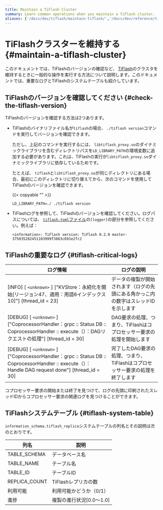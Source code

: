```yaml
---
title: Maintain a TiFlash Cluster
summary: Learn common operations when you maintain a TiFlash cluster.
aliases: ['/docs/dev/tiflash/maintain-tiflash/','/docs/dev/reference/tiflash/maintain/']
---
```


# TiFlashクラスターを維持する {#maintain-a-tiflash-cluster}

このドキュメントでは、TiFlashのバージョンの確認など、 [TiFlash](/tiflash/tiflash-overview.md)のクラスタを維持するときに一般的な操作を実行する方法について説明します。このドキュメントでは、重要なログとTiFlashのシステムテーブルも紹介しています。

## TiFlashのバージョンを確認してください {#check-the-tiflash-version}

TiFlashのバージョンを確認する方法は2つあります。

-   TiFlashのバイナリファイル名が`tiflash`の場合、 `./tiflash version`コマンドを実行してバージョンを確認できます。

    ただし、上記のコマンドを実行するには、 `libtiflash_proxy.so`のダイナミックライブラリを含むディレクトリパスを`LD_LIBRARY_PATH`の環境変数に追加する必要があります。これは、TiFlashの実行が`libtiflash_proxy.so`ダイナミックライブラリに依存しているためです。

    たとえば、 `tiflash`と`libtiflash_proxy.so`が同じディレクトリにある場合、最初にこのディレクトリに切り替えてから、次のコマンドを使用してTiFlashのバージョンを確認できます。

    {{< copyable "" >}}

    ```shell
    LD_LIBRARY_PATH=./ ./tiflash version
    ```

-   TiFlashログを参照して、TiFlashのバージョンを確認してください。ログパスについては、 [`tiflash.toml`ファイル](/tiflash/tiflash-configuration.md#configure-the-tiflashtoml-file)の`[logger]`の部分を参照してください。例えば：

    ```
    <information>: TiFlash version: TiFlash 0.2.0 master-375035282451103999f3863c691e2fc2
    ```

## TiFlashの重要なログ {#tiflash-critical-logs}

| ログ情報                                                                                                                                                   | ログの説明                                       |
| ------------------------------------------------------------------------------------------------------------------------------------------------------ | ------------------------------------------- |
| [INFO] [ `<unknown>` ] [&quot;KVStore：永続化を開始[リージョン47、適用：用語6インデックス10]&quot;] [thread_id = 23]                                                           | データの複製が開始されます（ログの先頭にある角かっこ内の数字はスレッドIDを示します  |
| [DEBUG] [ `<unknown>` ] [&quot;CoprocessorHandler：grpc :: Status DB :: CoprocessorHandler :: execute（）：DAGリクエストの処理&quot;] [thread_id = 30]             | DAG要求の処理、つまり、TiFlashはコプロセッサー要求の処理を開始します     |
| [DEBUG] [ `<unknown>` ] [&quot;CoprocessorHandler：grpc :: Status DB :: CoprocessorHandler :: execute（）：Handle DAG request done&quot;] [thread_id = 30] | 完了したDAG要求の処理、つまり、TiFlashはコプロセッサー要求の処理を終了します |

コプロセッサー要求の開始または終了を見つけて、ログの先頭に印刷されたスレッドIDからコプロセッサー要求の関連ログを見つけることができます。

## TiFlashシステムテーブル {#tiflash-system-table}

`information_schema.tiflash_replica`システムテーブルの列名とその説明は次のとおりです。

| 列名            | 説明               |
| ------------- | ---------------- |
| TABLE_SCHEMA  | データベース名          |
| TABLE_NAME    | テーブル名            |
| TABLE_ID      | テーブルID           |
| REPLICA_COUNT | TiFlashレプリカの数    |
| 利用可能          | 利用可能かどうか（0/1）    |
| 進捗            | 複製の進行状況[0.0〜1.0] |
